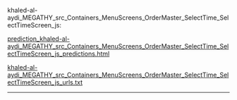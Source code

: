khaled-al-aydi_MEGATHY_src_Containers_MenuScreens_OrderMaster_SelectTime_SelectTimeScreen_js: 

[prediction_khaled-al-aydi_MEGATHY_src_Containers_MenuScreens_OrderMaster_SelectTime_SelectTimeScreen_js_predictions.html](./prediction_khaled-al-aydi_MEGATHY_src_Containers_MenuScreens_OrderMaster_SelectTime_SelectTimeScreen_js_predictions.html)

[khaled-al-aydi_MEGATHY_src_Containers_MenuScreens_OrderMaster_SelectTime_SelectTimeScreen_js_urls.txt](./khaled-al-aydi_MEGATHY_src_Containers_MenuScreens_OrderMaster_SelectTime_SelectTimeScreen_js_urls.txt)

<hr>
